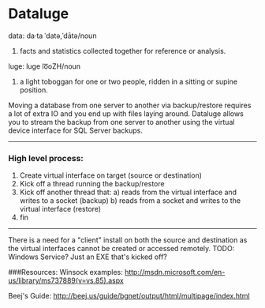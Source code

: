 # Dataluge

data:
da·ta
ˈdatə,ˈdātə/noun
1. facts and statistics collected together for reference or analysis.

luge: 
luge
lo͞oZH/noun
1. a light toboggan for one or two people, ridden in a sitting or supine position.

Moving a database from one server to another via backup/restore requires a lot of extra IO and you end up with files laying around.
Dataluge allows you to stream the backup from one server to another using the virtual device interface for SQL Server backups.

---

### High level process:
1. Create virtual interface on target (source or destination)
2. Kick off a thread running the backup/restore
3. Kick off another thread that:
	a) reads from the virtual interface and writes to a socket (backup)
	b) reads from a socket and writes to the virtual interface (restore)
4. fin

---
There is a need for a "client" install on both the source and destination as the virtual interfaces cannot be created or accessed remotely.
TODO: Windows Service? Just an EXE that's kicked off?


###Resources:
Winsock examples: http://msdn.microsoft.com/en-us/library/ms737889(v=vs.85).aspx

Beej's Guide: http://beej.us/guide/bgnet/output/html/multipage/index.html



